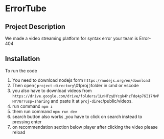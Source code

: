 # ErrorTube

## Project Description


We made a video streaming platform for syntax error
your team is Error- 404

## Installation

To run the code
1. You need to download nodejs form `https://nodejs.org/en/download`
2. Then open( `project-directory`\01proj )folder in cmd or vscode
3. you also have to download videos from `https://drive.google.com/drive/folders/1LnHTzyDYcgk4hzTdq4p76I17NvPHY78r?usp=sharing`
and paste it at `proj-direc`/public/videos.  
4. run command `npm i`
5. them run command `npm run dev`
6. search button also works ,you have to click on search instead to pressing enter
7. on recommendation section below player after clicking the video please reload 

